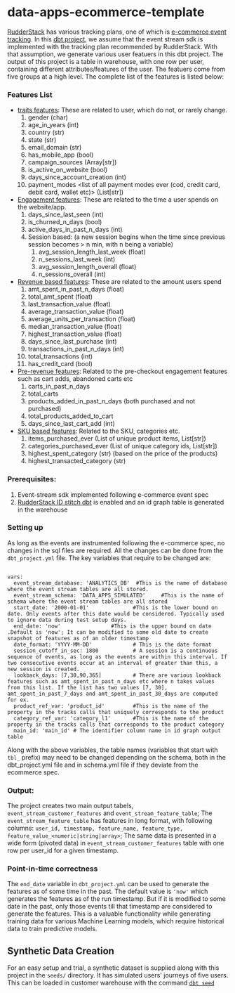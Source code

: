 # data-apps-ecommerce-template

[RudderStack](https://www.rudderstack.com/) has various tracking plans, one of which is [e-commerce event tracking](https://www.rudderstack.com/docs/event-spec/ecommerce-events-spec/). In this [dbt project](https://www.getdbt.com/product/what-is-dbt/), we assume that the event stream sdk is implemented with the tracking plan recommended by RudderStack. With that assumption, we generate various user featuers in this dbt project. The output of this project is a table in warehouse, with one row per user, containing different attributes/features of the user. The featuers come from five groups at a high level.
The complete list of the features is listed below:

### Features List

- [traits features](https://github.com/rudderlabs/data-apps-ecommerce-template/tree/main/models/data_model/stg_traits): These are related to user, which do not, or rarely change. 
    1. gender (char)
    2. age_in_years (int)
    3. country (str)
    4. state (str)
    5. email_domain (str)
    6. has_mobile_app (bool)
    7. campaign_sources (Array[str])
    8. is_active_on_website (bool)
    9. days_since_account_creation (int)
    10. payment_modes <list of all payment modes ever (cod, credit card, debit card, wallet etc)> (List[str])
- [Engagement features](https://github.com/rudderlabs/data-apps-ecommerce-template/tree/main/models/data_model/stg_engagement_based): These are related to the time a user spends on the website/app.
    1. days_since_last_seen (int)
    2. is_churned_n_days (bool)
    3. active_days_in_past_n_days (int)
    4. Session based:  (a new session begins when the time since previous session becomes > n min, with n being a variable)
        1. avg_session_length_last_week (float)
        2. n_sessions_last_week (int)  
        3. avg_session_length_overall (float)
        4. n_sessions_overall (int)
- [Revenue based features](https://github.com/rudderlabs/data-apps-ecommerce-template/tree/main/models/data_model/stg_revenue_based): These are related to the amount users spend
    1. amt_spent_in_past_n_days (float)
    2. total_amt_spent (float)
    3. last_transaction_value (float)
    4. average_transaction_value (float)
    5. average_units_per_transaction (float)
    6. median_transaction_value (float)
    7. highest_transaction_value (float)
    8. days_since_last_purchase (int)
    9. transactions_in_past_n_days (int)
    10. total_transactions (int)
    11. has_credit_card (bool)
- [Pre-revenue features](https://github.com/rudderlabs/data-apps-ecommerce-template/tree/main/models/data_model/stg_pre_revenue_based): Related to the pre-checkout engagement features such as cart adds, abandoned carts etc
    1. carts_in_past_n_days
    2. total_carts
    3. products_added_in_past_n_days (both purchased and not purchased)
    4. total_products_added_to_cart
    5. days_since_last_cart_add (int)
- [SKU based features](https://github.com/rudderlabs/data-apps-ecommerce-template/tree/main/models/data_model/stg_sku_based): Related to the SKU, categories etc. 
    1. items_purchased_ever (List of unique product items, List[str])
    2. categories_purchased_ever (List of unique category ids, List[str])
    3. highest_spent_category (str) (based on the price of the products)
    4. highest_transacted_category (str)

### Prerequisites:
1. Event-stream sdk implemented following e-commerce event spec
2. [RudderStack ID stitch dbt](https://hub.getdbt.com/rudderlabs/id_stitching/latest/) is enabled and an id graph table is generated in the warehouse

### Setting up

As long as the events are instrumented following the e-commerce spec, no changes in the sql files are required. All the changes can be done from the `dbt_project.yml` file. The key variables that require to be changed are:

```

vars:
  event_stream_database: 'ANALYTICS_DB'  #This is the name of database where the event stream tables are all stored.
  event_stream_schema: 'DATA_APPS_SIMULATED'     #This is the name of schema where the event stream tables are all stored
  start_date: '2000-01-01'              #This is the lower bound on date. Only events after this date would be considered. Typically used to ignore data during test setup days. 
  end_date: 'now'                #This is the upper bound on date .Default is 'now'; It can be modified to some old date to create snapshot of features as of an older timestamp
  date_format: 'YYYY-MM-DD'             # This is the date format
  session_cutoff_in_sec: 1800           # A session is a continuous sequence of events, as long as the events are within this interval. If two consecutive events occur at an interval of greater than this, a new session is created.
  lookback_days: [7,30,90,365]          # There are various lookback features such as amt_spent_in_past_n_days etc where n takes values from this list. If the list has two values [7, 30], amt_spent_in_past_7_days and amt_spent_in_past_30_days are computed for ex.
  product_ref_var: 'product_id'         #This is the name of the property in the tracks calls that uniquely corresponds to the product
  category_ref_var: 'category_l1'       #This is the name of the property in the tracks calls that corresponds to the product category
  main_id: 'main_id' # The identifier column name in id graph output table 

```

Along with the above variables, the table names (variables that start with `tbl_` prefix) may need to be changed depending on the schema, both in the dbt_project.yml file and in schema.yml file if they deviate from the ecommerce spec. 


### Output:
The project creates two main output tabels, `event_stream_customer_features` and `event_stream_feature_table`;  The `event_stream_feature_table` has features in long format, with following columns: `user_id, timestamp, feature_name, feature_type, feature_value_<numeric|string|array>`; The same data is presented in a wide form (pivoted data) in `event_stream_customer_features` table with one row per user_id for a given timestamp. 

### Point-in-time correctness
The `end_date` variable in `dbt_project.yml` can be used to generate the features as of some time in the past. The default value is `'now'` which generates the features as of the run timestamp. But if it is modified to some date in the past, only those events till that timestamp are considered to generate the features. This is a valuable functionality while generating training data for various Machine Learning models, which require historical data to train predictive models.


## Synthetic Data Creation
For an easy setup and trial, a synthetic dataset is supplied along with this project in the `seeds/` directory. 
It has simulated users' journeys of five users. This can be loaded in customer warehouse with the command [`dbt seed`](https://docs.getdbt.com/docs/building-a-dbt-project/seeds)


